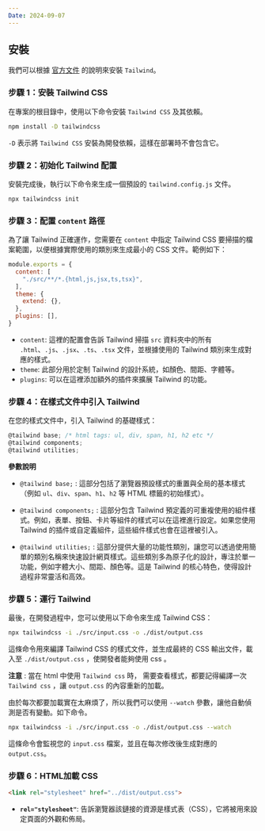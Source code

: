 ```yaml
---
Date: 2024-09-07
---
```

## 安裝
我們可以根據 [官方文件](https://tailwindcss.com/docs/installation) 的說明來安裝 `Tailwind`。
### 步驟 1：安裝 Tailwind CSS
在專案的根目錄中，使用以下命令安裝 `Tailwind CSS` 及其依賴。

```sh
npm install -D tailwindcss
```

`-D` 表示將 `Tailwind CSS` 安裝為開發依賴，這樣在部署時不會包含它。
### 步驟 2：初始化 Tailwind 配置
安裝完成後，執行以下命令來生成一個預設的 `tailwind.config.js` 文件。

```sh
npx tailwindcss init
```
### 步驟 3：配置 `content` 路徑
為了讓 Tailwind 正確運作，您需要在 `content` 中指定 Tailwind CSS 要掃描的檔案範圍，以便根據實際使用的類別來生成最小的 CSS 文件。範例如下：

```js
module.exports = {
  content: [
    "./src/**/*.{html,js,jsx,ts,tsx}",
  ],
  theme: {
    extend: {},
  },
  plugins: [],
}
```

- `content`: 這裡的配置會告訴 Tailwind 掃描 `src` 資料夾中的所有 `.html`、`.js`、`.jsx`、`.ts`、`.tsx` 文件，並根據使用的 Tailwind 類別來生成對應的樣式。
- `theme`: 此部分用於定制 Tailwind 的設計系統，如顏色、間距、字體等。
- `plugins`: 可以在這裡添加額外的插件來擴展 Tailwind 的功能。
### 步驟 4：在樣式文件中引入 Tailwind
在您的樣式文件中，引入 Tailwind 的基礎樣式：

```js
@tailwind base; /* html tags: ul, div, span, h1, h2 etc */
@tailwind components;
@tailwind utilities;
```

**參數說明**
- `@tailwind base;` : 這部分包括了瀏覽器預設樣式的重置與全局的基本樣式（例如 `ul`、`div`、`span`、`h1`、`h2` 等 HTML 標籤的初始樣式）。

- `@tailwind components;` : 這部分包含 Tailwind 預定義的可重複使用的組件樣式。例如，表單、按鈕、卡片等組件的樣式可以在這裡進行設定。如果您使用 Tailwind 的插件或自定義組件，這些組件樣式也會在這裡被引入。

- `@tailwind utilities;` : 這部分提供大量的功能性類別，讓您可以透過使用簡單的類別名稱來快速設計網頁樣式。這些類別多為原子化的設計，專注於單一功能，例如字體大小、間距、顏色等。這是 Tailwind 的核心特色，使得設計過程非常靈活和高效。
### 步驟 5：運行 Tailwind
最後，在開發過程中，您可以使用以下命令來生成 Tailwind CSS：

```sh
npx tailwindcss -i ./src/input.css -o ./dist/output.css
```

這條命令用來編譯 Tailwind CSS 的樣式文件，並生成最終的 CSS 輸出文件，載入至 `./dist/output.css` ，使開發者能夠使用 css 。

**注意** : 當在 html 中使用 `Tailwind css` 時， 需要查看樣式，都要記得編譯一次 `Tailwind css` ，讓 `output.css` 的內容重新的加載。

由於每次都要加載實在太麻煩了，所以我們可以使用 `--watch` 參數，讓他自動偵測是否有變動。如下命令。

```sh
npx tailwindcss -i ./src/input.css -o ./dist/output.css --watch
```

這條命令會監視您的 `input.css` 檔案，並且在每次修改後生成對應的 `output.css`。

### 步驟 6：HTML加載 CSS
```html
<link rel="stylesheet" href="../dist/output.css">
```

- **`rel="stylesheet"`**: 告訴瀏覽器該鏈接的資源是樣式表（CSS），它將被用來設定頁面的外觀和佈局。